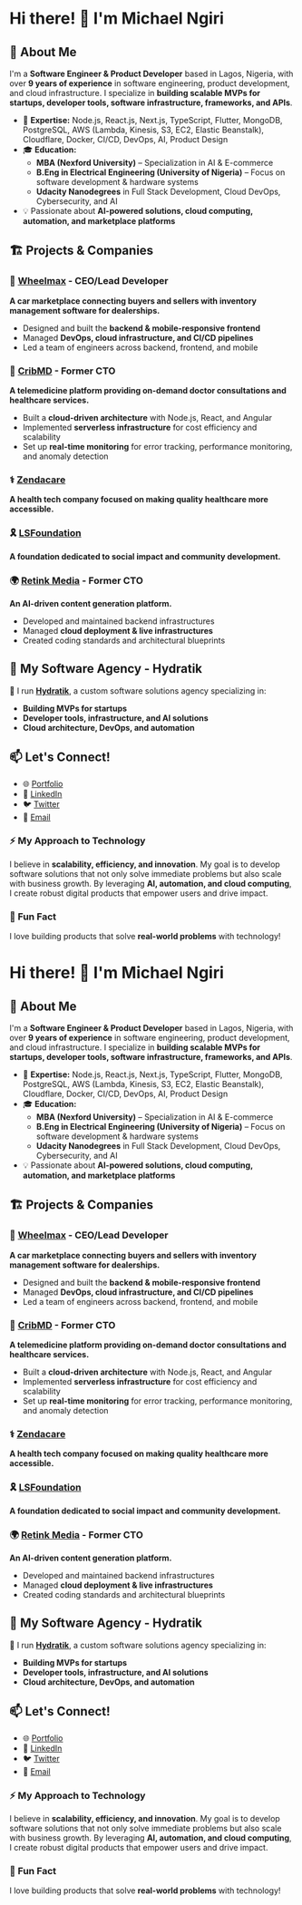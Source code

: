 # Hi there! 👋 I'm Michael Ngiri

## 🚀 About Me

I'm a **Software Engineer & Product Developer** based in Lagos, Nigeria, with over **9 years of experience** in software engineering, product development, and cloud infrastructure. I specialize in **building scalable MVPs for startups, developer tools, software infrastructure, frameworks, and APIs**.

- 🔧 **Expertise:** Node.js, React.js, Next.js, TypeScript, Flutter, MongoDB, PostgreSQL, AWS (Lambda, Kinesis, S3, EC2, Elastic Beanstalk), Cloudflare, Docker, CI/CD, DevOps, AI, Product Design  
- 🎓 **Education:**  
  - **MBA (Nexford University)** – Specialization in AI & E-commerce  
  - **B.Eng in Electrical Engineering (University of Nigeria)** – Focus on software development & hardware systems  
  - **Udacity Nanodegrees** in Full Stack Development, Cloud DevOps, Cybersecurity, and AI  
- 💡 Passionate about **AI-powered solutions, cloud computing, automation, and marketplace platforms**  

## 🏗️ Projects & Companies

### 🚗 [Wheelmax](https://www.wheelmax.ng) - CEO/Lead Developer  
**A car marketplace connecting buyers and sellers with inventory management software for dealerships.**  
- Designed and built the **backend & mobile-responsive frontend**  
- Managed **DevOps, cloud infrastructure, and CI/CD pipelines**  
- Led a team of engineers across backend, frontend, and mobile  

### 🏥 [CribMD](https://www.cribmd.com) - Former CTO  
**A telemedicine platform providing on-demand doctor consultations and healthcare services.**  
- Built a **cloud-driven architecture** with Node.js, React, and Angular  
- Implemented **serverless infrastructure** for cost efficiency and scalability  
- Set up **real-time monitoring** for error tracking, performance monitoring, and anomaly detection  

### ⚕️ [Zendacare](https://www.zendacare.com)  
**A health tech company focused on making quality healthcare more accessible.**  

### 🎗️ [LSFoundation](https://www.lsfoundation.ng)  
**A foundation dedicated to social impact and community development.**  

### 🌍 [Retink Media](https://www.retink.io) - Former CTO  
**An AI-driven content generation platform.**  
- Developed and maintained backend infrastructures  
- Managed **cloud deployment & live infrastructures**  
- Created coding standards and architectural blueprints  

## 💼 My Software Agency - Hydratik
🚀 I run **[Hydratik](https://hydratik.com.ng)**, a custom software solutions agency specializing in:  
- **Building MVPs for startups**  
- **Developer tools, infrastructure, and AI solutions**  
- **Cloud architecture, DevOps, and automation**  

## 📫 Let's Connect!
- 🌐 [Portfolio](https://hydratik.com.ng/about/michaelngiri)  
- 💼 [LinkedIn](https://linkedin.com/in/ngiriuchechukwu)  
- 🐦 [Twitter](https://twitter.com/michaelngiri)  
- 📧 [Email](mailto:michaelngiri@gmail.com)  

### ⚡ My Approach to Technology
I believe in **scalability, efficiency, and innovation**. My goal is to develop software solutions that not only solve immediate problems but also scale with business growth. By leveraging **AI, automation, and cloud computing**, I create robust digital products that empower users and drive impact.

### 🌟 Fun Fact
I love building products that solve **real-world problems** with technology!
# Hi there! 👋 I'm Michael Ngiri

## 🚀 About Me

I'm a **Software Engineer & Product Developer** based in Lagos, Nigeria, with over **9 years of experience** in software engineering, product development, and cloud infrastructure. I specialize in **building scalable MVPs for startups, developer tools, software infrastructure, frameworks, and APIs**.

- 🔧 **Expertise:** Node.js, React.js, Next.js, TypeScript, Flutter, MongoDB, PostgreSQL, AWS (Lambda, Kinesis, S3, EC2, Elastic Beanstalk), Cloudflare, Docker, CI/CD, DevOps, AI, Product Design  
- 🎓 **Education:**  
  - **MBA (Nexford University)** – Specialization in AI & E-commerce  
  - **B.Eng in Electrical Engineering (University of Nigeria)** – Focus on software development & hardware systems  
  - **Udacity Nanodegrees** in Full Stack Development, Cloud DevOps, Cybersecurity, and AI  
- 💡 Passionate about **AI-powered solutions, cloud computing, automation, and marketplace platforms**  

## 🏗️ Projects & Companies

### 🚗 [Wheelmax](https://www.wheelmax.ng) - CEO/Lead Developer  
**A car marketplace connecting buyers and sellers with inventory management software for dealerships.**  
- Designed and built the **backend & mobile-responsive frontend**  
- Managed **DevOps, cloud infrastructure, and CI/CD pipelines**  
- Led a team of engineers across backend, frontend, and mobile  

### 🏥 [CribMD](https://www.cribmd.com) - Former CTO  
**A telemedicine platform providing on-demand doctor consultations and healthcare services.**  
- Built a **cloud-driven architecture** with Node.js, React, and Angular  
- Implemented **serverless infrastructure** for cost efficiency and scalability  
- Set up **real-time monitoring** for error tracking, performance monitoring, and anomaly detection  

### ⚕️ [Zendacare](https://www.zendacare.com)  
**A health tech company focused on making quality healthcare more accessible.**  

### 🎗️ [LSFoundation](https://www.lsfoundation.ng)  
**A foundation dedicated to social impact and community development.**  

### 🌍 [Retink Media](https://www.retink.io) - Former CTO  
**An AI-driven content generation platform.**  
- Developed and maintained backend infrastructures  
- Managed **cloud deployment & live infrastructures**  
- Created coding standards and architectural blueprints  

## 💼 My Software Agency - Hydratik
🚀 I run **[Hydratik](https://hydratik.com.ng)**, a custom software solutions agency specializing in:  
- **Building MVPs for startups**  
- **Developer tools, infrastructure, and AI solutions**  
- **Cloud architecture, DevOps, and automation**  

## 📫 Let's Connect!
- 🌐 [Portfolio](https://hydratik.com.ng/about/michaelngiri)  
- 💼 [LinkedIn](https://linkedin.com/in/ngiriuchechukwu)  
- 🐦 [Twitter](https://twitter.com/michaelngiri)  
- 📧 [Email](mailto:michaelngiri@gmail.com)  

### ⚡ My Approach to Technology
I believe in **scalability, efficiency, and innovation**. My goal is to develop software solutions that not only solve immediate problems but also scale with business growth. By leveraging **AI, automation, and cloud computing**, I create robust digital products that empower users and drive impact.

### 🌟 Fun Fact
I love building products that solve **real-world problems** with technology!
